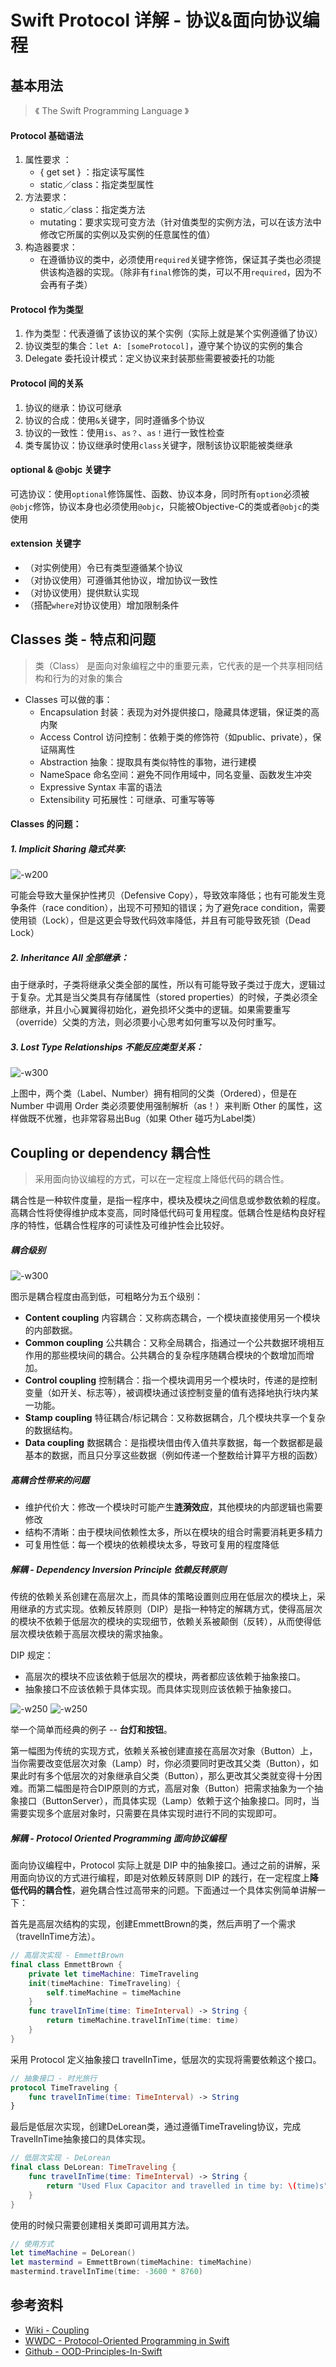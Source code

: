 # Swift Protocol 详解 - 协议&面向协议编程

## 基本用法
> 《 The Swift Programming Language 》

#### Protocol 基础语法
1. 属性要求 ： 
    - { get set } ：指定读写属性
    - static／class：指定类型属性
2. 方法要求：
    - static／class：指定类方法
    - mutating：要求实现可变方法（针对值类型的实例方法，可以在该方法中修改它所属的实例以及实例的任意属性的值）
3. 构造器要求：
    - 在遵循协议的类中，必须使用`required`关键字修饰，保证其子类也必须提供该构造器的实现。（除非有`final`修饰的类，可以不用`required`，因为不会再有子类）

#### Protocol 作为类型
1. 作为类型：代表遵循了该协议的某个实例（实际上就是某个实例遵循了协议）
2. 协议类型的集合：`let A: [someProtocol]`，遵守某个协议的实例的集合
3. Delegate 委托设计模式：定义协议来封装那些需要被委托的功能

#### Protocol 间的关系
1. 协议的继承：协议可继承
2. 协议的合成：使用`&`关键字，同时遵循多个协议
3. 协议的一致性：使用`is`、`as？`、`as！`进行一致性检查
4. 类专属协议：协议继承时使用`class`关键字，限制该协议职能被类继承

#### optional & @objc 关键字
可选协议：使用`optional`修饰属性、函数、协议本身，同时所有`option`必须被`@objc`修饰，协议本身也必须使用`@objc`，只能被Objective-C的类或者`@objc`的类使用

#### extension 关键字

 - （对实例使用）令已有类型遵循某个协议
 - （对协议使用）可遵循其他协议，增加协议一致性
 - （对协议使用）提供默认实现
 - （搭配`where`对协议使用）增加限制条件

## Classes 类 - 特点和问题
> 类（Class） 是面向对象编程之中的重要元素，它代表的是一个共享相同结构和行为的对象的集合

- Classes 可以做的事：
    - Encapsulation 封装：表现为对外提供接口，隐藏具体逻辑，保证类的高内聚
    - Access Control 访问控制：依赖于类的修饰符（如public、private），保证隔离性
    - Abstraction 抽象：提取具有类似特性的事物，进行建模
    - NameSpace 命名空间：避免不同作用域中，同名变量、函数发生冲突
    - Expressive Syntax 丰富的语法
    - Extensibility 可拓展性：可继承、可重写等等

#### Classes 的问题：
##### 1. Implicit Sharing 隐式共享: 

![-w200](http://ac-HSNl7zbI.clouddn.com/sdLriPomzMIjCbp1eHEfMCYyfkpYwfgkSdHoSrpo.jpg)

可能会导致大量保护性拷贝（Defensive Copy），导致效率降低；也有可能发生竞争条件（race condition），出现不可预知的错误；为了避免race condition，需要使用锁（Lock），但是这更会导致代码效率降低，并且有可能导致死锁（Dead Lock）

##### 2. Inheritance All 全部继承：

由于继承时，子类将继承父类全部的属性，所以有可能导致子类过于庞大，逻辑过于复杂。尤其是当父类具有存储属性（stored properties）的时候，子类必须全部继承，并且小心翼翼得初始化，避免损坏父类中的逻辑。如果需要重写（override）父类的方法，则必须要小心思考如何重写以及何时重写。

##### 3. Lost Type Relationships 不能反应类型关系：

![-w300](http://ac-HSNl7zbI.clouddn.com/66GlgQgMNwhd9GQTCoETyFr54Lewk3d2szKOMNk6.jpg)

上图中，两个类（Label、Number）拥有相同的父类（Ordered），但是在 Number 中调用 Order 类必须要使用强制解析（as！）来判断 Other 的属性，这样做既不优雅，也非常容易出Bug（如果 Other 碰巧为Label类）


## Coupling or dependency 耦合性
> 采用面向协议编程的方式，可以在一定程度上降低代码的耦合性。

耦合性是一种软件度量，是指一程序中，模块及模块之间信息或参数依赖的程度。高耦合性将使得维护成本变高，同时降低代码可复用程度。低耦合性是结构良好程序的特性，低耦合性程序的可读性及可维护性会比较好。

##### 耦合级别
![-w300](http://ac-HSNl7zbI.clouddn.com/GChCQD1yLP1OpS97ma6gKWI1vaKjiIxBL0f319NR.jpg)

图示是耦合程度由高到低，可粗略分为五个级别：

- **Content coupling** 内容耦合：又称病态耦合，一个模块直接使用另一个模块的内部数据。
- **Common coupling** 公共耦合：又称全局耦合，指通过一个公共数据环境相互作用的那些模块间的耦合。公共耦合的复杂程序随耦合模块的个数增加而增加。
- **Control coupling** 控制耦合：指一个模块调用另一个模块时，传递的是控制变量（如开关、标志等），被调模块通过该控制变量的值有选择地执行块内某一功能。
- **Stamp coupling** 特征耦合/标记耦合：又称数据耦合，几个模块共享一个复杂的数据结构。
- **Data coupling** 数据耦合：是指模块借由传入值共享数据，每一个数据都是最基本的数据，而且只分享这些数据（例如传递一个整数给计算平方根的函数）

##### 高耦合性带来的问题

- 维护代价大：修改一个模块时可能产生**涟漪效应**，其他模块的内部逻辑也需要修改
- 结构不清晰：由于模块间依赖性太多，所以在模块的组合时需要消耗更多精力
- 可复用性低：每一个模块的依赖模块太多，导致可复用的程度降低

##### 解耦 - Dependency Inversion Principle 依赖反转原则
传统的依赖关系创建在高层次上，而具体的策略设置则应用在低层次的模块上，采用继承的方式实现。依赖反转原则（DIP）是指一种特定的解耦方式，使得高层次的模块不依赖于低层次的模块的实现细节，依赖关系被颠倒（反转），从而使得低层次模块依赖于高层次模块的需求抽象。

DIP 规定：

- 高层次的模块不应该依赖于低层次的模块，两者都应该依赖于抽象接口。
- 抽象接口不应该依赖于具体实现。而具体实现则应该依赖于抽象接口。

![-w250](http://ac-HSNl7zbI.clouddn.com/iqOpSwwRYW5E6OLIdzYAKzaUG1RQV9Wsck8O0Ib4.jpg)
![-w250](http://ac-HSNl7zbI.clouddn.com/zMmTfHKNM48Irrwv07ghyqwtk8SuspQoypRH044U.jpg)

举一个简单而经典的例子 -- **台灯和按钮**。

第一幅图为传统的实现方式，依赖关系被创建直接在高层次对象（Button）上，当你需要改变低层次对象（Lamp）时，你必须要同时更改其父类（Button），如果此时有多个低层次的对象继承自父类（Button），那么更改其父类就变得十分困难。而第二幅图是符合DIP原则的方式，高层对象（Button）把需求抽象为一个抽象接口（ButtonServer），而具体实现（Lamp）依赖于这个抽象接口。同时，当需要实现多个底层对象时，只需要在具体实现时进行不同的实现即可。

##### 解耦 - Protocol Oriented Programming 面向协议编程
面向协议编程中，Protocol 实际上就是 DIP 中的抽象接口。通过之前的讲解，采用面向协议的方式进行编程，即是对依赖反转原则 DIP 的践行，在一定程度上**降低代码的耦合性**，避免耦合性过高带来的问题。下面通过一个具体实例简单讲解一下：

首先是高层次结构的实现，创建EmmettBrown的类，然后声明了一个需求（travelInTime方法）。

``` Swift
// 高层次实现 - EmmettBrown
final class EmmettBrown {
	private let timeMachine: TimeTraveling
	init(timeMachine: TimeTraveling) {
		self.timeMachine = timeMachine
	}
	func travelInTime(time: TimeInterval) -> String {
		return timeMachine.travelInTime(time: time)
	}
}
```

采用 Protocol 定义抽象接口 travelInTime，低层次的实现将需要依赖这个接口。

``` Swift
// 抽象接口 - 时光旅行
protocol TimeTraveling {
    func travelInTime(time: TimeInterval) -> String
}
```

最后是低层次实现，创建DeLorean类，通过遵循TimeTraveling协议，完成TravelInTime抽象接口的具体实现。

``` Swift
// 低层次实现 - DeLorean
final class DeLorean: TimeTraveling {
	func travelInTime(time: TimeInterval) -> String {
		return "Used Flux Capacitor and travelled in time by: \(time)s"
	}
}
```

使用的时候只需要创建相关类即可调用其方法。

``` Swift
// 使用方式
let timeMachine = DeLorean()
let mastermind = EmmettBrown(timeMachine: timeMachine)
mastermind.travelInTime(time: -3600 * 8760)
```

## 参考资料
- [Wiki - Coupling](https://en.wikipedia.org/wiki/Coupling_(computer_programming))
- [WWDC - Protocol-Oriented Programming in Swift](https://developer.apple.com/videos/play/wwdc2015/408/)
- [Github - OOD-Principles-In-Swift](https://github.com/ochococo/OOD-Principles-In-Swift)

